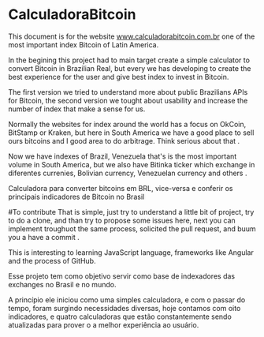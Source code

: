 # CalculadoraBitcoin

 This document is for the website www.calculadorabitcoin.com.br one of the most important index Bitcoin of Latin America. 
 
 In the begining this project had to main target create a simple calculator to convert Bitcoin in Brazilian Real, but every   we has developing to create the best experience for the user and give best index to invest in Bitcoin. 
 
 The first version we tried to understand more about public Brazilians APIs for Bitcoin, the second version we tought about usability and increase the number of index that make a sense for us. 
 
 Normally the websites for index around the world has a focus on OkCoin, BitStamp or Kraken, but here in South America we have a good place to sell ours bitcoins and I good area to do arbitrage. Think serious about that . 
 
 Now we have indexes of Brazil, Venezuela that's is the most important volume in South America, but we also have Bitinka ticker which exchange in diferentes currenies, Bolivian currency, Venezuelan currency and others . 
 
 
Calculadora para converter bitcoins em BRL, vice-versa e conferir os principais indicadores de Bitcoin no Brasil

#To contribute
That is simple, just try to understand a little bit of project, try to do a clone, and than try to propose some issues here, next you can implement troughuot the same process, solicited the pull request, and buum you a have a commit . 

This is interesting to learning JavaScript language, frameworks like Angular and the process of GitHub.

Esse projeto tem como objetivo servir como base de indexadores das exchanges no Brasil e no mundo. 

A princípio ele iniciou como uma simples calculadora, e com o passar do tempo, foram surgindo necessidades diversas, hoje contamos com oito indicadores, e quatro calculadoras que estão constantemente sendo atualizadas para prover o a melhor experiência ao usuário.
